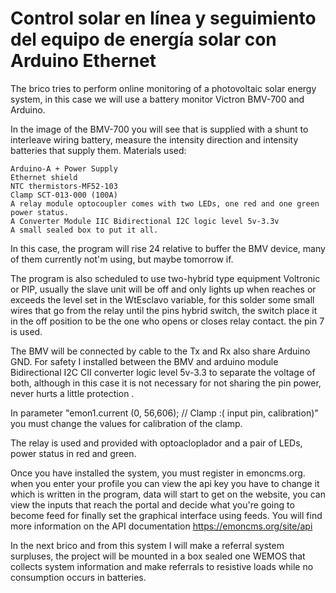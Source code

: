 # Control solar en línea y seguimiento del equipo de energía solar con Arduino Ethernet

The brico tries to perform online monitoring of a photovoltaic solar energy system, in this case we will use a battery monitor Victron BMV-700 and Arduino.


In the image of the BMV-700 you will see that is supplied with a shunt to interleave wiring battery, measure the intensity direction and intensity batteries that supply them.
Materials used:

    Arduino-A + Power Supply
    Ethernet shield
    NTC thermistors-MF52-103
    Clamp SCT-013-000 (100A)
    A relay module optocoupler comes with two LEDs, one red and one green power status.
    A Converter Module IIC Bidirectional I2C logic level 5v-3.3v
    A small sealed box to put it all.

In this case, the program will rise 24 relative to buffer the BMV device, many of them currently not'm using, but maybe tomorrow if.

The program is also scheduled to use two-hybrid type equipment Voltronic or PIP, usually the slave unit will be off and only lights up when reaches or exceeds the level set in the WtEsclavo variable, for this solder some small wires that go from the relay until the pins hybrid switch, the switch place it in the off position to be the one who opens or closes relay contact. the pin 7 is used.

The BMV will be connected by cable to the Tx and Rx also share Arduino GND.
 For safety I installed between the BMV and arduino module Bidirectional I2C CII converter logic level 5v-3.3 to separate the voltage of both, although in this case it is not necessary for not sharing the pin power, never hurts a little protection .

In parameter "emon1.current (0, 56,606); // Clamp :( input pin, calibration)" you must change the values ​​for calibration of the clamp.

The relay is used and provided with optoacloplador and a pair of LEDs, power status in red and green.

Once you have installed the system, you must register in emoncms.org. when you enter your profile you can view the api key you have to change it which is written in the program, data will start to get on the website, you can view the inputs that reach the portal and decide what you're going to become feed for finally set the graphical interface using feeds. You will find more information on the API documentation https://emoncms.org/site/api

In the next brico and from this system I will make a referral system surpluses, the project will be mounted in a box sealed one WEMOS that collects system information and make referrals to resistive loads while no consumption occurs in batteries.
